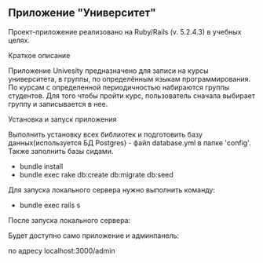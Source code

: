 ## Приложение "Университет"
Проект-приложение реализовано на Ruby/Rails (v. 5.2.4.3) в учебных целях.

Краткое описание

Приложение Univesity предназначено для записи на курсы университета, в группы, по определённым языкам программирования. По курсам с определенной периодичностью набираются группы студентов. Для того чтобы пройти курс, пользователь сначала выбирает группу и записывается в нее.

Установка и запуск приложения

Выполнить установку всех библиотек и подготовить базу данных(используется БД Postgres) - файл database.yml в папке 'config'. Также заполнить базы сидами.

* bundle install
* bundle exec rake db:create db:migrate db:seed

Для запуска локального сервера нужно выполнить команду:

* bundle exec rails s

После запуска локального сервера:

Будет доступно само приложение и админпанель:

по адресу localhost:3000/admin
